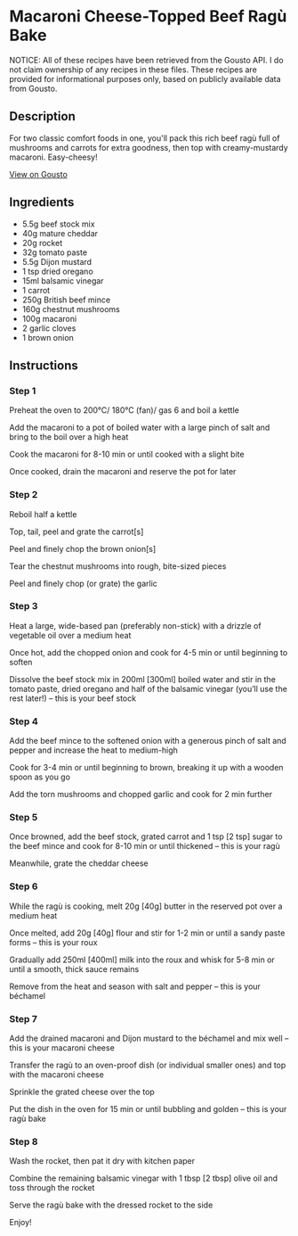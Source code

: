 # Macaroni Cheese-Topped Beef Ragù Bake

NOTICE: All of these recipes have been retrieved from the Gousto API. I do not claim ownership of any recipes in these files. These recipes are provided for informational purposes only, based on publicly available data from Gousto.

## Description

For two classic comfort foods in one, you'll pack this rich beef ragù full of mushrooms and carrots for extra goodness, then top with creamy-mustardy macaroni. Easy-cheesy! 

[View on Gousto](https://www.gousto.co.uk/recipes/cookbook/macaroni-cheese-topped-ragu-bake)

## Ingredients

- 5.5g beef stock mix
- 40g mature cheddar 
- 20g rocket
- 32g tomato paste 
- 5.5g Dijon mustard
- 1 tsp dried oregano
- 15ml balsamic vinegar
- 1 carrot
- 250g British beef mince
- 160g chestnut mushrooms
- 100g macaroni
- 2 garlic cloves
- 1 brown onion

## Instructions


### Step 1

Preheat the oven to 200°C/ 180°C (fan)/ gas 6 and boil a kettle

Add the macaroni to a pot of boiled water with a large pinch of salt and bring to the boil over a high heat

Cook the macaroni for 8-10 min or until cooked with a slight bite

Once cooked, drain the macaroni and reserve the pot for later


### Step 2

Reboil half a kettle

Top, tail, peel and grate the carrot<span class="text-danger">[s]</span>

Peel and finely chop the brown onion<span class="text-danger">[s]</span>

Tear the chestnut mushrooms into rough, bite-sized pieces

Peel and finely chop (or grate) the garlic


### Step 3

Heat a large, wide-based pan (preferably non-stick) with a drizzle of vegetable oil over a medium heat

Once hot, add the chopped onion and cook for 4-5 min or until beginning to soften

Dissolve the beef stock mix in 200ml<span class="text-danger"> [300ml]</span> boiled water and stir in the tomato paste, dried oregano and half of the balsamic vinegar (you’ll use the rest later!) – this is your beef stock


### Step 4

Add the beef mince to the softened onion with a generous pinch of salt and pepper and increase the heat to medium-high

Cook for 3-4 min or until beginning to brown, breaking it up with a wooden spoon as you go

Add the torn mushrooms and chopped garlic and cook for 2 min further


### Step 5

Once browned, add the beef stock, grated carrot and 1 tsp <span class="text-danger">[2 tsp]</span> sugar to the beef mince and cook for 8-10 min or until thickened – this is your ragù

Meanwhile, grate the cheddar cheese


### Step 6

While the ragù is cooking, melt 20g <span class="text-danger">[40g]</span> butter in the reserved pot over a medium heat

Once melted, add 20g <span class="text-danger">[40g]</span> flour and stir for 1-2 min or until a sandy paste forms – this is your roux

Gradually add 250ml <span class="text-danger">[400ml]</span> milk into the roux and whisk for 5-8 min or until a smooth, thick sauce remains

Remove from the heat and season with salt and pepper – this is your béchamel


### Step 7

Add the drained macaroni and Dijon mustard to the béchamel and mix well – this is your macaroni cheese

Transfer the ragù to an oven-proof dish (or individual smaller ones) and top with the macaroni cheese

Sprinkle the grated cheese over the top

Put the dish in the oven for 15 min or until bubbling and golden – this is your ragù bake

### Step 8

Wash the rocket, then pat it dry with kitchen paper

Combine the remaining balsamic vinegar with 1 tbsp <span class="text-danger">[2 tbsp]</span> olive oil and toss through the rocket

Serve the ragù bake with the dressed rocket to the side

Enjoy!

